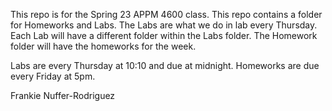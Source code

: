 This repo is for the Spring 23 APPM 4600 class. This repo contains a folder for Homeworks and Labs. The Labs are what we do in lab every Thursday. Each Lab will have a different folder within the Labs folder. The Homework folder will have the homeworks for the week.

Labs are every Thursday at 10:10 and due at midnight.
Homeworks are due every Friday at 5pm.

Frankie Nuffer-Rodriguez